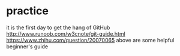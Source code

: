 # practice
it is the first day to get the hang of GitHub
http://www.runoob.com/w3cnote/git-guide.html
https://www.zhihu.com/question/20070065
above are some helpful beginner's guide
